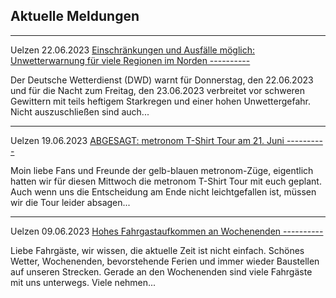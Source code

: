 Aktuelle Meldungen
----------

---

 Uelzen 22.06.2023 [Einschränkungen und Ausfälle möglich: Unwetterwarnung für viele Regionen im Norden ----------](https://www.der-metronom.de/aktuell/einschraenkungen-und-ausfaelle-moeglich-unwetterwarnung-fuer-viele-regionen-im-norden/)

Der Deutsche Wetterdienst (DWD) warnt für Donnerstag, den 22.06.2023 und für die Nacht zum Freitag, den 23.06.2023 verbreitet vor schweren Gewittern mit teils heftigem Starkregen und einer hohen Unwettergefahr. Nicht auszuschließen sind auch...

---

 Uelzen 19.06.2023 [ABGESAGT: metronom T-Shirt Tour am 21. Juni ----------](https://www.der-metronom.de/aktuell/abgesagt-metronom-t-shirt-tour-am-21-juni/)

Moin liebe Fans und Freunde der gelb-blauen metronom-Züge,
eigentlich hatten wir für diesen Mittwoch die metronom T-Shirt Tour mit euch geplant. Auch wenn uns die Entscheidung am Ende nicht leichtgefallen ist, müssen wir die Tour leider absagen...

---

 Uelzen 09.06.2023 [Hohes Fahrgastaufkommen an Wochenenden ----------](https://www.der-metronom.de/aktuell/hohes-fahrgastaufkommen-an-wochenenden/)

Liebe Fahrgäste,
wir wissen, die aktuelle Zeit ist nicht einfach. Schönes Wetter, Wochenenden, bevorstehende Ferien und immer wieder Baustellen auf unseren Strecken. Gerade an den Wochenenden sind viele Fahrgäste mit uns unterwegs. Viele nehmen...
